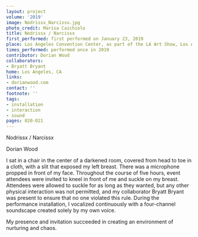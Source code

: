 ```yaml
---
layout: project
volume: '2019'
image: Nodrissx_Narcissx.jpg
photo_credit: Marisa Caichiolo
title: Nodrissx / Narcissx
first_performed: first performed on January 23, 2019
place: Los Angeles Convention Center, as part of the LA Art Show, Los Angeles, CA
times_performed: performed once in 2019
contributor: Dorian Wood
collaborators:
- Bryatt Bryant
home: Los Angeles, CA
links:
- dorianwood.com
contact: ''
footnote: ''
tags:
- installation
- interaction
- sound
pages: 020-021
---
```



Nodrissx / Narcissx

Dorian Wood

I sat in a chair in the center of a darkened room, covered from head to toe in a cloth, with a slit that exposed my left breast. There was a microphone propped in front of my face. Throughout the course of five hours, event attendees were invited to kneel in front of me and suckle on my breast. Attendees were allowed to suckle for as long as they wanted, but any other physical interaction was not permitted, and my collaborator Bryatt Bryant was present to ensure that no one violated this rule. During the performance installation, I vocalized continuously with a four-channel soundscape created solely by my own voice.

My presence and invitation succeeded in creating an environment of nurturing and chaos.
